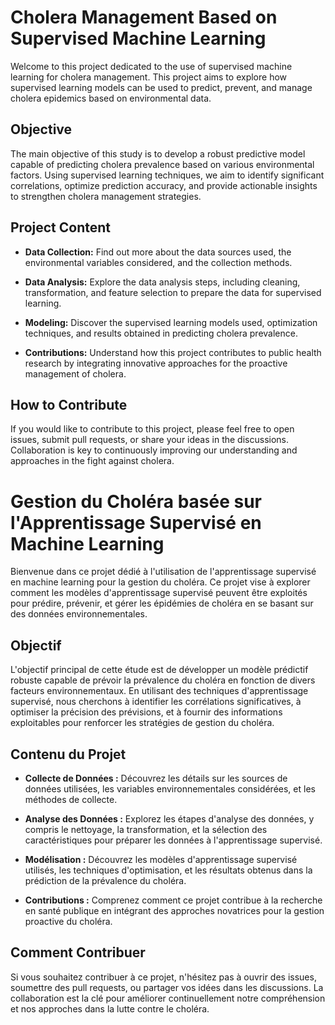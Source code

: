 # Cholera Management Based on Supervised Machine Learning

Welcome to this project dedicated to the use of supervised machine learning for cholera management. This project aims to explore how supervised learning models can be used to predict, prevent, and manage cholera epidemics based on environmental data.

## Objective

The main objective of this study is to develop a robust predictive model capable of predicting cholera prevalence based on various environmental factors. Using supervised learning techniques, we aim to identify significant correlations, optimize prediction accuracy, and provide actionable insights to strengthen cholera management strategies.

## Project Content

- **Data Collection:** Find out more about the data sources used, the environmental variables considered, and the collection methods.

- **Data Analysis:** Explore the data analysis steps, including cleaning, transformation, and feature selection to prepare the data for supervised learning.

- **Modeling:** Discover the supervised learning models used, optimization techniques, and results obtained in predicting cholera prevalence.

- **Contributions:** Understand how this project contributes to public health research by integrating innovative approaches for the proactive management of cholera.

## How to Contribute

If you would like to contribute to this project, please feel free to open issues, submit pull requests, or share your ideas in the discussions. Collaboration is key to continuously improving our understanding and approaches in the fight against cholera.




# Gestion du Choléra basée sur l'Apprentissage Supervisé en Machine Learning

Bienvenue dans ce projet dédié à l'utilisation de l'apprentissage supervisé en machine learning pour la gestion du choléra. Ce projet vise à explorer comment les modèles d'apprentissage supervisé peuvent être exploités pour prédire, prévenir, et gérer les épidémies de choléra en se basant sur des données environnementales.

## Objectif

L'objectif principal de cette étude est de développer un modèle prédictif robuste capable de prévoir la prévalence du choléra en fonction de divers facteurs environnementaux. En utilisant des techniques d'apprentissage supervisé, nous cherchons à identifier les corrélations significatives, à optimiser la précision des prévisions, et à fournir des informations exploitables pour renforcer les stratégies de gestion du choléra.

## Contenu du Projet

- **Collecte de Données :** Découvrez les détails sur les sources de données utilisées, les variables environnementales considérées, et les méthodes de collecte.
  
- **Analyse des Données :** Explorez les étapes d'analyse des données, y compris le nettoyage, la transformation, et la sélection des caractéristiques pour préparer les données à l'apprentissage supervisé.

- **Modélisation :** Découvrez les modèles d'apprentissage supervisé utilisés, les techniques d'optimisation, et les résultats obtenus dans la prédiction de la prévalence du choléra.

- **Contributions :** Comprenez comment ce projet contribue à la recherche en santé publique en intégrant des approches novatrices pour la gestion proactive du choléra.

## Comment Contribuer

Si vous souhaitez contribuer à ce projet, n'hésitez pas à ouvrir des issues, soumettre des pull requests, ou partager vos idées dans les discussions. La collaboration est la clé pour améliorer continuellement notre compréhension et nos approches dans la lutte contre le choléra.


